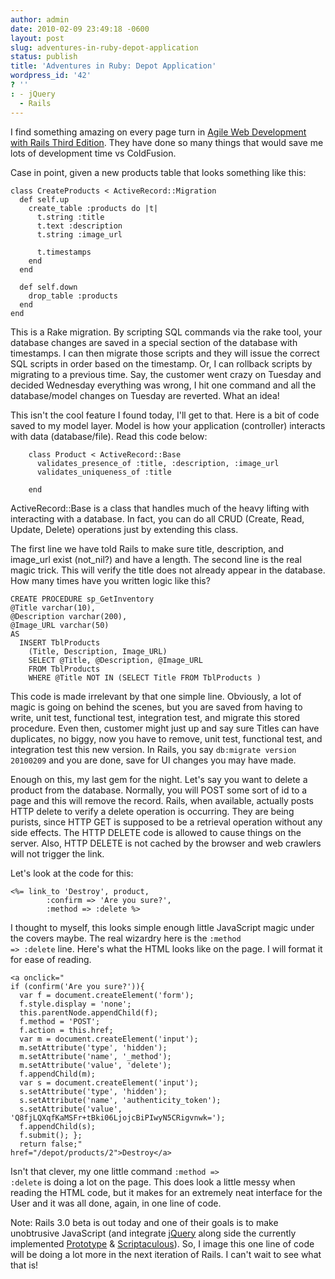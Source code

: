 ```yaml
---
author: admin
date: 2010-02-09 23:49:18 -0600
layout: post
slug: adventures-in-ruby-depot-application
status: publish
title: 'Adventures in Ruby: Depot Application'
wordpress_id: '42'
? ''
: - jQuery
  - Rails
---
```


I find something amazing on every page turn in <a href="http://www.pragprog.com/titles/rails3/agile-web-development-with-rails-third-edition">Agile Web Development with Rails Third Edition</a>.  They have done so many things that would save me lots of development time vs ColdFusion.

Case in point, given a new products table that looks something like this:


    class CreateProducts < ActiveRecord::Migration
      def self.up
        create_table :products do |t|
          t.string :title
          t.text :description
          t.string :image_url

          t.timestamps
        end
      end

      def self.down
        drop_table :products
      end
    end

This is a Rake migration.  By scripting SQL commands via the rake tool, your database changes are saved in a special section of the database with timestamps.  I can then migrate those scripts and they will issue the correct SQL scripts in order based on the timestamp.  Or, I can rollback scripts by migrating to a previous time.  Say, the customer went crazy on Tuesday and decided Wednesday everything was wrong, I hit one command and all the database/model changes on Tuesday are reverted.  What an idea!

This isn't the cool feature I found today, I'll get to that.  Here is a bit of code saved to my model layer.  Model is how your application (controller) interacts with data (database/file).  Read this code below:


        class Product < ActiveRecord::Base
          validates_presence_of :title, :description, :image_url
          validates_uniqueness_of :title

        end

ActiveRecord::Base is a class that handles much of the heavy lifting with interacting with a database.  In fact, you can do all CRUD (Create, Read, Update, Delete) operations just by extending this class.

The first line we have told Rails to make sure title, description, and image_url exist (not_nil?) and have a length.  The second line is the real magic trick.  This will verify the title does not already appear in the database.  How many times have you written logic like this?

    CREATE PROCEDURE sp_GetInventory
    @Title varchar(10),
    @Description varchar(200),
    @Image_URL varchar(50)
    AS
      INSERT TblProducts
        (Title, Description, Image_URL)
        SELECT @Title, @Description, @Image_URL
        FROM TblProducts
        WHERE @Title NOT IN (SELECT Title FROM TblProducts )

This code is made irrelevant by that one simple line.  Obviously, a lot of magic is going on behind the scenes, but you are saved from having to write, unit test, functional test, integration test, and migrate this stored procedure.  Even then, customer might just up and say sure Titles can have duplicates, no biggy, now you have to remove, unit test, functional test, and integration test this new version.  In Rails, you say <code>db:migrate version 20100209</code> and you are done, save for UI changes you may have made.

Enough on this, my last gem for the night.  Let's say you want to delete a product from the database.  Normally, you will POST some sort of id to a page and this will remove the record.  Rails, when available, actually posts HTTP delete to verify a delete operation is occurring.  They are being purists, since HTTP GET is supposed to be a retrieval operation without any side effects.  The HTTP DELETE code is allowed to cause things on the server.  Also, HTTP DELETE is not cached by the browser and web crawlers will not trigger the link.

Let's look at the code for this:

    <%= link_to 'Destroy', product,
            :confirm => 'Are you sure?',
            :method => :delete %>

I thought to myself, this looks simple enough little JavaScript magic under the covers maybe.  The real wizardry here is the <code>:method => :delete</code> line.  Here's what the HTML looks like on the page.  I will format it for ease of reading.

    <a onclick="
    if (confirm('Are you sure?')){
      var f = document.createElement('form');
      f.style.display = 'none';
      this.parentNode.appendChild(f);
      f.method = 'POST';
      f.action = this.href;
      var m = document.createElement('input');
      m.setAttribute('type', 'hidden');
      m.setAttribute('name', '_method');
      m.setAttribute('value', 'delete');
      f.appendChild(m);
      var s = document.createElement('input');
      s.setAttribute('type', 'hidden');
      s.setAttribute('name', 'authenticity_token');
      s.setAttribute('value',     'Q8fjLQXqfKaMSFr+tBki06LjojcBiPIwyN5CRigvnwk=');
      f.appendChild(s);
      f.submit(); };
      return false;"
    href="/depot/products/2">Destroy</a>

Isn't that clever, my one little command <code>:method => :delete</code> is doing a lot on the page.  This does look a little messy when reading the HTML code, but it makes for an extremely neat interface for the User and it was all done, again, in one line of code.


Note: Rails 3.0 beta is out today and one of their goals is to make unobtrusive JavaScript (and integrate <a href="http://jquery.com">jQuery</a> along side the currently implemented <a href="http://www.prototypejs.org/">Prototype</a> & <a href="http://script.aculo.us/">Scriptaculous</a>).  So, I image this one line of code will be doing a lot more in the next iteration of Rails.  I can't wait to see what that is!
